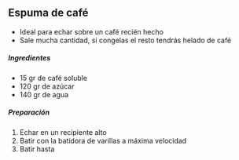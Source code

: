## Espuma de café

* Ideal para echar sobre un café recién hecho
* Sale mucha cantidad, si congelas el resto tendrás helado de café

##### Ingredientes

* 15 gr de café soluble
* 120 gr de azúcar
* 140 gr de agua

##### Preparación

1. Echar en un recipiente alto
2. Batir con la batidora de varillas a máxima velocidad
3. Batir hasta 